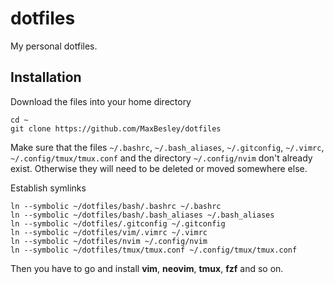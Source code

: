 # dotfiles

My personal dotfiles.


## Installation

Download the files into your home directory
```
cd ~
git clone https://github.com/MaxBesley/dotfiles
```

Make sure that the files `~/.bashrc`, `~/.bash_aliases`, `~/.gitconfig`, `~/.vimrc`, `~/.config/tmux/tmux.conf` and the directory `~/.config/nvim` don't already exist.
Otherwise they will need to be deleted or moved somewhere else.

Establish symlinks
```
ln --symbolic ~/dotfiles/bash/.bashrc ~/.bashrc
ln --symbolic ~/dotfiles/bash/.bash_aliases ~/.bash_aliases
ln --symbolic ~/dotfiles/.gitconfig ~/.gitconfig
ln --symbolic ~/dotfiles/vim/.vimrc ~/.vimrc
ln --symbolic ~/dotfiles/nvim ~/.config/nvim
ln --symbolic ~/dotfiles/tmux/tmux.conf ~/.config/tmux/tmux.conf
```

Then you have to go and install **vim**, **neovim**, **tmux**, **fzf** and so on.
